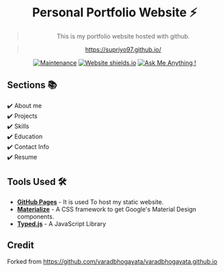 <div align="center">
  
# Personal Portfolio Website ⚡️ 
> This is my portfolio website hosted with github.

> https://supriyo97.github.io/

<!-- ![GitHub stars](https://img.shields.io/github/stars/supriyo97/https://supriyo97.github.io/) 
![GitHub forks](https://img.shields.io/github/forks/supriyo97/https://supriyo97.github.io/) -->
[![Maintenance](https://img.shields.io/badge/Maintained-yes-2ECC71.svg)](https://github.com/supriyo97/https://supriyo97.github.io//commits/master)
[![Website shields.io](https://img.shields.io/badge/Website-up-F37626)](http://https://supriyo97.github.io//)
[![Ask Me Anything !](https://img.shields.io/badge/Ask%20me-linkedin-007EC6.svg)](https://www.linkedin.com/in/supriyo97/)

</div>

## Sections 📚
✔️ About me\
✔️ Projects \
✔️ Skills \
✔️ Education\
✔️ Contact Info\
✔️ Resume
<!-- ✔️ Experience\ -->


## Tools Used 🛠️
* [<b>GitHub Pages</b>](https://create-react-app.dev/docs/deployment/#github-pages) - It is used To host my static website.
* [<b>Materialize</b>](https://materializecss.com/) - A CSS framework to get Google's Material Design components.
* [<b>Typed.js</b>](https://mattboldt.com/demos/typed-js/) - A JavaScript Library

## Credit
Forked from https://github.com/varadbhogayata/varadbhogayata.github.io
